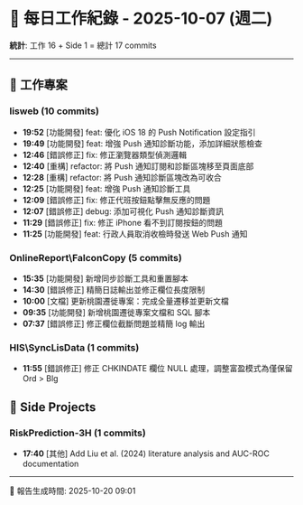# 📅 每日工作紀錄 - 2025-10-07 (週二)

**統計**: 工作 16 + Side 1 = 總計 17 commits

---

## 💼 工作專案

### lisweb (10 commits)

- **19:52** [功能開發] feat: 優化 iOS 18 的 Push Notification 設定指引
- **19:49** [功能開發] feat: 增強 Push 通知診斷功能，添加詳細狀態檢查
- **12:46** [錯誤修正] fix: 修正瀏覽器類型偵測邏輯
- **12:40** [重構] refactor: 將 Push 通知訂閱和診斷區塊移至頁面底部
- **12:28** [重構] refactor: 將 Push 通知診斷區塊改為可收合
- **12:25** [功能開發] feat: 增強 Push 通知診斷工具
- **12:09** [錯誤修正] fix: 修正代班按鈕點擊無反應的問題
- **12:07** [錯誤修正] debug: 添加可視化 Push 通知診斷資訊
- **11:29** [錯誤修正] fix: 修正 iPhone 看不到訂閱按鈕的問題
- **11:25** [功能開發] feat: 行政人員取消收檢時發送 Web Push 通知

### OnlineReport\FalconCopy (5 commits)

- **15:35** [功能開發] 新增同步診斷工具和重置腳本
- **14:30** [錯誤修正] 精簡日誌輸出並修正欄位長度限制
- **10:00** [文檔] 更新桃園遷徙專案：完成全量遷移並更新文檔
- **09:35** [功能開發] 新增桃園遷徙專案文檔和 SQL 腳本
- **07:37** [錯誤修正] 修正欄位截斷問題並精簡 log 輸出

### HIS\SyncLisData (1 commits)

- **11:55** [錯誤修正] 修正 CHKINDATE 欄位 NULL 處理，調整富盈模式為僅保留 Ord > Blg

## 🎨 Side Projects

### RiskPrediction-3H (1 commits)

- **17:40** [其他] Add Liu et al. (2024) literature analysis and AUC-ROC documentation

---

📅 報告生成時間: 2025-10-20 09:01
